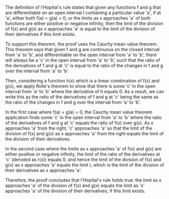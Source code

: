 The definition of l'Hopital's rule states that given any functions f and g that are differentiable on an open interval I containing a particular value 'a', if at 'a', either both f(a) = g(a) = 0, or the limits as x approaches 'a' of both functions are either positive or negative infinity, then the limit of the division of f(x) and g(x) as x approaches 'a' is equal to the limit of the division of their derivatives if this limit exists.

To support this theorem, the proof uses the Cauchy mean value theorem. This theorem says that given f and g are continuous on the closed interval from 'a' to 'b', and differentiable on the open interval from 'a' to 'b', there will always be a 'c' in the open interval from 'a' to 'b', such that the ratio of the derivatives of f and g at 'c' is equal to the ratio of the changes in f and g over the interval from 'a' to 'b'. 

Then, considering a function h(x) which is a linear combination of f(x) and g(x), we apply Rolle's theorem to show that there is some 'c' in the open interval from 'a' to 'b' where the derivative of h equals 0. As a result, we can write this as the ratio of the derivatives of f and g at 'c' being the same as the ratio of the changes in f and g over the interval from 'a' to 'b'. 

In the first case where f(a) = g(a) = 0, the Cauchy mean value theorem application finds some 'c' in the open interval from 'a' to 'b' where the ratio of the derivatives of f and g at 'c' equals the ratio of f(x) over g(x). As x approaches 'a' from the right, 'c' approaches 'a' so that the limit of the division of f(x) and g(x) as x approaches 'a' from the right equals the limit of the division of their derivatives.

In the second case where the limits as x approaches 'a' of f(x) and g(x) are either positive or negative infinity, the limit of the ratio of the derivatives at 'c' (denoted as r(x)) equals 0, and hence the limit of the division of f(x) and g(x) as x approaches 'a' equals the limit L which is the limit of the division of their derivatives as x approaches 'a'. 

Therefore, the proof concludes that l'Hopital's rule holds true: the limit as x approaches 'a' of the division of f(x) and g(x) equals the limit as 'x' approaches 'a' of the division of their derivatives, if this limit exists.
